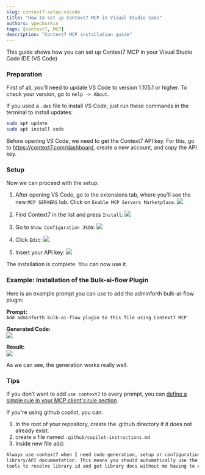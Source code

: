 ```yaml
---
slug: context7-setup-vscode
title: "How to set up Context7 MCP in Visual Studio Code"
authors: ypechorkin
tags: [context7, MCP]
description: "Context7 MCP installation guide"
---
```


This guide shows how you can set up Context7 MCP in your Visual Studio Code IDE (VS Code)
<!-- truncate -->

### Preparation

First of all, you'll need to update VS Code to version 1.105.1 or higher. To check your version, go to `Help -> About`.

If you used a `.deb` file to install VS Code, just run these commands in the terminal to install updates:
```bash
sudo apt update 
sudo apt install code
```

Before opening VS Code, we need to get the Context7 API key. For this, go to https://context7.com/dashboard, create a new account, and copy the API key.

### Setup
 
Now we can proceed with the setup:
1) After opening VS Code, go to the extensions tab, where you'll see the new `MCP SERVERS` tab. Click on `Enable MCP Servers Marketplace`.
![](image_1.png)

2) Find Context7 in the list and press `Install`:
![](image_2.png)

3) Go to `Show Configuration JSON`:
![](image_3.png)

4) Click `Edit`:
![](image_4.png)

5) Insert your API key:
![](image_5.png)

The installation is complete. You can now use it.

### Example: Installation of the Bulk-ai-flow Plugin

Here is an example prompt you can use to add the adminforth bulk-ai-flow plugin:

**Prompt:**  
`Add adminforth bulk-ai-flow plugin to this file using Context7 MCP`

**Generated Code:**  
![](image_6.png)

**Result:**  
![](image_7.png)

As we can see, the generation works really well.

### Tips
If you don’t want to add `use context7` to every prompt, you can [define a simple rule in your MCP client's rule section](https://github.com/upstash/context7?tab=readme-ov-file#-tips).

If you're using github copilot, you can:
1) In the root of your repository, create the .github directory if it does not already exist.
2) create a file named `.github/copilot-instructions.md`
3) Inside new file add:

```txt
Always use context7 when I need code generation, setup or configuration steps, or
library/API documentation. This means you should automatically use the Context7 MCP
tools to resolve library id and get library docs without me having to explicitly ask.
```